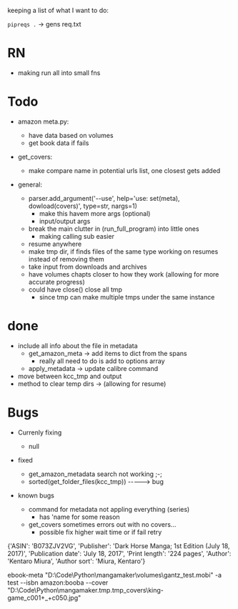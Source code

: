keeping a list of what I want to do:

`pipreqs .` -> gens req.txt

# RN
- making run all into small fns

# Todo
- amazon meta.py:
    - have data based on volumes
    - get book data if fails

- get_covers:
    - make compare name in potential urls list, one closest gets added

- general:
    -  parser.add_argument('--use', help='use: set(meta), dowload(covers)', type=str, nargs=1)
        - make this havem more args (optional)
        - input/output args
    - break the main clutter in (run_full_program) into little ones
        - making calling sub easier
    - resume anywhere 
    - make tmp dir, if finds files of the same type working on resumes instead of removing them
    - take input from downloads and archives
    - have volumes chapts closer to how they work (allowing for more accurate progress)
    - could have close() close all tmp
        - since tmp can make multiple tmps under the same instance

# done
- include all info about the file in metadata
    - get_amazon_meta -> add items to dict from the spans
        - really all need to do is add to options array
    - apply_metadata -> update calibre command
- move between kcc_tmp and output
- method to clear temp dirs -> (allowing for resume)

# Bugs 

- Currenly fixing
    - null

- fixed
    - get_amazon_metadata search not working ;-;
    - sorted(get_folder_files(kcc_tmp)) -----> bug

- known bugs
    - command for metadata not appling everything (series)
        - has 'name for some reason
    - get_covers sometimes errors out with no covers...
        - possible fix higher wait time or if fail retry

 
  

{'ASIN': 'B073ZJV2VG', 'Publisher': 'Dark Horse Manga; 1st Edition (July 18, 2017)', 'Publication date': 'July 18, 2017', 'Print length': '224 pages', 'Author': 'Kentaro Miura', 'Author sort': 'Miura, Kentaro'}

ebook-meta "D:\Code\Python\mangamaker\volumes\gantz_test.mobi" -a test --isbn amazon:booba --cover "D:\Code\Python\mangamaker\.tmp\.tmp_covers\king-game_c001+_+c050.jpg"
